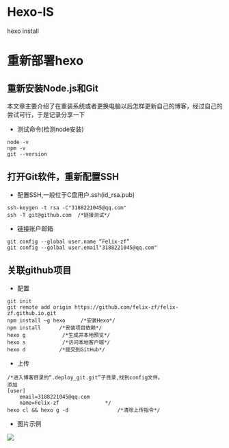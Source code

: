 # Hexo-IS
hexo install

# 重新部署hexo
## 重新安装Node.js和Git
本文章主要介绍了在重装系统或者更换电脑以后怎样更新自己的博客，经过自己的尝试可行，于是记录分享一下
- 测试命令(检测node安装)
```
node -v
npm -v
git --version
```
## 打开Git软件，重新配置SSH
- 配置SSH,一般位于C盘用户.ssh(id_rsa.pub)
```
ssh-keygen -t rsa -C"3188221045@qq.com"
ssh -T git@github.com  /*链接测试*/
```
- 链接账户邮箱
```
git config --global user.name “Felix-zf”
git config --golbal user.email"3188221045@qq.com"
```


## 关联github项目
- 配置
```
git init    
git remote add origin https://github.com/felix-zf/felix-zf.github.io.git    
npm install –g hexo     /*安装Hexo*/  
npm install      /*安装项目依赖*/  
hexo g            /*生成并本地预览*/  
hexo s            /*访问本地客户端*/  
hexo d           /*提交到GitHub*/  
```
- 上传
```
/*进入博客目录的“.deploy_git.git”子目录,找到config文件。
添加
[user]
	email=3188221045@qq.com
	name=Felix-zf               */
hexo cl && hexo g -d                /*清除上传指令*/
```


- 图片示例

![](https://github.com/Felix-zf/Picture-Store/blob/master/img/zy.png)


